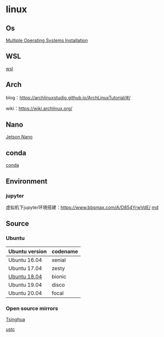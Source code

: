 # linux

## Os

[Multiple Operating Systems Installation](./os.md)

## WSL

[wsl](./WSL.md)

## Arch

blog：https://archlinuxstudio.github.io/ArchLinuxTutorial/#/

wiki：https://wiki.archlinux.org/

## Nano

[Jetson Nano](nano.md)

## conda

[conda](conda.md)

## Environment

### jupyter

虚拟机下jupyter环境搭建：https://www.bbsmax.com/A/D854YrwVdE/  [md](./jupyter.md)

## Source

### Ubuntu

| Ubuntu version                            | codename |
| ----------------------------------------- | -------- |
| Ubuntu 16.04                              | xenial   |
| Ubuntu 17.04                              | zesty    |
| [Ubuntu 18.04](./ubuntu-18.04-source.txt) | bionic   |
| Ubuntu 19.04                              | disco    |
| Ubuntu 20.04                              | focal    |

### Open source mirrors

[Tsinghua](https://mirrors.tuna.tsinghua.edu.cn/help/ubuntu/)

[ustc](https://mirrors.ustc.edu.cn/)